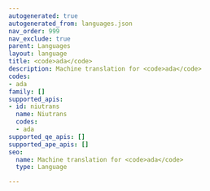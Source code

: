 ```yaml
---
autogenerated: true
autogenerated_from: languages.json
nav_order: 999
nav_exclude: true
parent: Languages
layout: language
title: <code>ada</code>
description: Machine translation for <code>ada</code>
codes:
- ada
family: []
supported_apis:
- id: niutrans
  name: Niutrans
  codes:
  - ada
supported_qe_apis: []
supported_ape_apis: []
seo:
  name: Machine translation for <code>ada</code>
  type: Language

---
```


